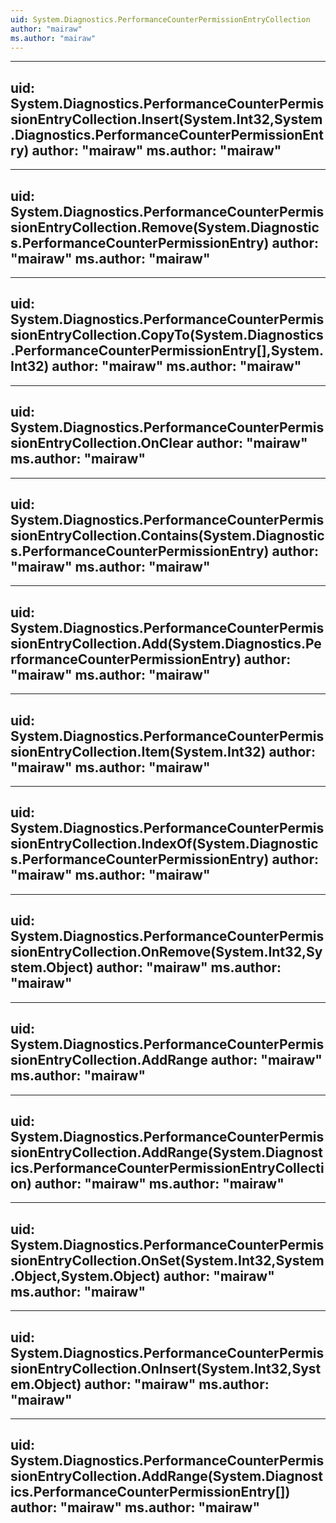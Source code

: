 ```yaml
---
uid: System.Diagnostics.PerformanceCounterPermissionEntryCollection
author: "mairaw"
ms.author: "mairaw"
---
```


---
uid: System.Diagnostics.PerformanceCounterPermissionEntryCollection.Insert(System.Int32,System.Diagnostics.PerformanceCounterPermissionEntry)
author: "mairaw"
ms.author: "mairaw"
---

---
uid: System.Diagnostics.PerformanceCounterPermissionEntryCollection.Remove(System.Diagnostics.PerformanceCounterPermissionEntry)
author: "mairaw"
ms.author: "mairaw"
---

---
uid: System.Diagnostics.PerformanceCounterPermissionEntryCollection.CopyTo(System.Diagnostics.PerformanceCounterPermissionEntry[],System.Int32)
author: "mairaw"
ms.author: "mairaw"
---

---
uid: System.Diagnostics.PerformanceCounterPermissionEntryCollection.OnClear
author: "mairaw"
ms.author: "mairaw"
---

---
uid: System.Diagnostics.PerformanceCounterPermissionEntryCollection.Contains(System.Diagnostics.PerformanceCounterPermissionEntry)
author: "mairaw"
ms.author: "mairaw"
---

---
uid: System.Diagnostics.PerformanceCounterPermissionEntryCollection.Add(System.Diagnostics.PerformanceCounterPermissionEntry)
author: "mairaw"
ms.author: "mairaw"
---

---
uid: System.Diagnostics.PerformanceCounterPermissionEntryCollection.Item(System.Int32)
author: "mairaw"
ms.author: "mairaw"
---

---
uid: System.Diagnostics.PerformanceCounterPermissionEntryCollection.IndexOf(System.Diagnostics.PerformanceCounterPermissionEntry)
author: "mairaw"
ms.author: "mairaw"
---

---
uid: System.Diagnostics.PerformanceCounterPermissionEntryCollection.OnRemove(System.Int32,System.Object)
author: "mairaw"
ms.author: "mairaw"
---

---
uid: System.Diagnostics.PerformanceCounterPermissionEntryCollection.AddRange
author: "mairaw"
ms.author: "mairaw"
---

---
uid: System.Diagnostics.PerformanceCounterPermissionEntryCollection.AddRange(System.Diagnostics.PerformanceCounterPermissionEntryCollection)
author: "mairaw"
ms.author: "mairaw"
---

---
uid: System.Diagnostics.PerformanceCounterPermissionEntryCollection.OnSet(System.Int32,System.Object,System.Object)
author: "mairaw"
ms.author: "mairaw"
---

---
uid: System.Diagnostics.PerformanceCounterPermissionEntryCollection.OnInsert(System.Int32,System.Object)
author: "mairaw"
ms.author: "mairaw"
---

---
uid: System.Diagnostics.PerformanceCounterPermissionEntryCollection.AddRange(System.Diagnostics.PerformanceCounterPermissionEntry[])
author: "mairaw"
ms.author: "mairaw"
---
